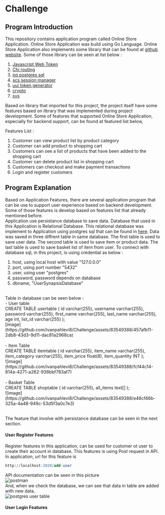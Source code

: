 # Challenge

## Program Introduction
This repository contains application program called Online Store Application. Online Store Application was build using Go Language. Online
Store Application also implements some library that can be found at [github website](github.com). Some of those library can be seen at 
list below : <br/>
1. [Javascript Web Token](github.com/dgrijalva/jwt-go)
2. [Chi routing](github.com/go-chi/chi)
3. [pq postgres sql](github.com/lib/pq)
4. [scs session manager](github.com/alexedwards/scs/v2)
5. [uui token generator](github.com/google/uuid)
6. [crypto](golang.org/x/crypto)
7. [sys](golang.org/x/sys)

Based on library that imported for this project, the project itself have some features based on library that was implemented during project
development. Some of features that supported Online Store Application, especially for backend support, can be found at featured list below, <br/>

Features List : <br/>
1. Customer can view product list by product category
2. Customer can add product to shopping cart
3. Customers can see a list of products that have been added to the shopping cart
4. Customer can delete product list in shopping cart
5. Customers can checkout and make payment transactions
6. Login and register customers

## Program Explanation
Based on Application Features, there are several application program that can be use to support user experience based on backend development.
Some of those features is develop based on features list that already mentioned before. <br/>
Application use persistance database to save data. Database that used in this Application is Relational Database. This relational database
was implement to Application using postgres sql that can be found in [here](postgresql.org). Data was saved in three diffrent table in same database. The first table is used to save user data. The second table is used to save item or product data. The last table is used to save basket list of item from user. To connect with database sql, in this project, is using credential as below : <br/>
1. host, using local host with value "127.0.0.0"
2. port, using port number "5432"
3. user, using user "postgres"
4. password, password depends on database
5. dbname, "UserSynapsisDatabase"
<br/> 
Table in database can be seen below : </br>
- User table <br/>
CREATE TABLE usertable (
	id varchar(255),
	username varchar(255),
	password varchar(255),
	first_name varchar(255),
	last_name varchar(255),
	age int,
	list_id varchar(255)
); <br/>
[image](https://github.com/ivanpahlevi8/Challenge/assets/83549388/457afb11-2db8-43d3-9d11-dac81a2968ca) <br/><br/>
- Item Table <br/>
CREATE TABLE itemtable (
	id varchar(255),
	item_name varchar(255),
	item_category varchar(255),
	item_price float(8),
	item_quantity INT
); <br/>
![image](https://github.com/ivanpahlevi8/Challenge/assets/83549388/fcf44c14-814a-4271-a262-938bbf783af7) <br/><br/>
- Basket Table <br/>
CREATE TABLE shoptable (
	id varchar(255),
	all_items text[]
);<br/>
![image](https://github.com/ivanpahlevi8/Challenge/assets/83549388/e48cf46b-325a-4a48-949c-53d5f3a0c7e3) <br/><br/>

The feature that involve with persistance database can be seen in the next section. </br>

#### User Register Features
Register features in this application, can be used for customer ot user to create their account in database. This features is using Post request in API. In application, url for this feature is <br/>
``` sql
http://localhost:2020/add-user
```
API documentation can be seen in this picture <br/>
![postman](https://github.com/ivanpahlevi8/Challenge/assets/83549388/ea439e97-894f-4ce2-9766-c6b6cc7dcfb2)
<br/>
And, when we check the database, we can see that data in table are added with new data, <br/>
![postgres user table](https://github.com/ivanpahlevi8/Challenge/assets/83549388/3eb67421-0450-4521-8132-83d82dc13a8e)

#### User Login Features
